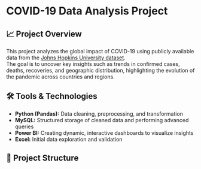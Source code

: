# COVID-19 Data Analysis Project

## 📈 Project Overview
This project analyzes the global impact of COVID-19 using publicly available data from the [Johns Hopkins University dataset](https://www.kaggle.com/sudalairajkumar/novel-corona-virus-2019-dataset).  
The goal is to uncover key insights such as trends in confirmed cases, deaths, recoveries, and geographic distribution, highlighting the evolution of the pandemic across countries and regions.

## 🛠️ Tools & Technologies
- **Python (Pandas):** Data cleaning, preprocessing, and transformation  
- **MySQL:** Structured storage of cleaned data and performing advanced queries  
- **Power BI:** Creating dynamic, interactive dashboards to visualize insights  
- **Excel:** Initial data exploration and validation

## 📁 Project Structure
